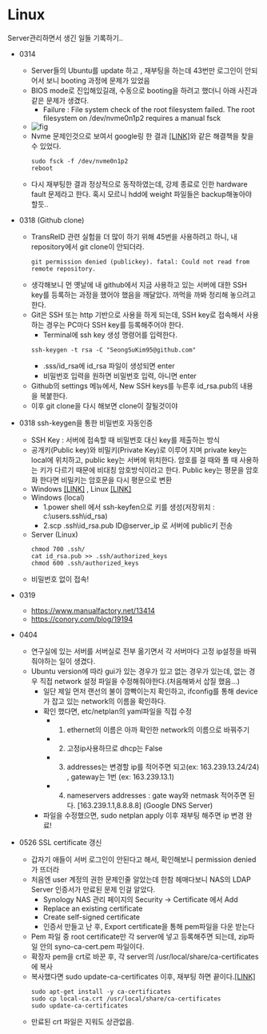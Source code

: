 # Linux

Server관리하면서 생긴 일들 기록하기..

- 0314
    - Server들의 Ubuntu를 update 하고 , 재부팅을 하는데 43번만 로그인이 안되어서 보니 booting 과정에 문제가 있었음 
    - BIOS mode로 진입해있길래, 수동으로 booting을 하려고 했더니 아래 사진과 같은 문제가 생겼다.
        - Failure : File system check of the root filesystem failed. The root filesystem on /dev/nvme0n1p2 requires a manual fsck
    - ![fig](https://user-images.githubusercontent.com/62092317/158155225-207ad40c-1265-4140-88b7-f059c3bf0439.jpg)
    - Nvme 문제인것으로 보여서 google링 한 결과 [[LINK]](https://clay-atlas.com/us/blog/2020/03/19/linux-english-note-root-filesystem-manual-fsck/)와 같은 해결책을 찾을 수 있었다.
        ```console
        sudo fsck -f /dev/nvme0n1p2
        reboot
        ```
    - 다시 재부팅한 결과 정상적으로 동작하였는데, 강제 종료로 인한 hardware fault 문제라고 한다. 혹시 모르니 hdd에 weight 파일들은 backup해놓아야 할듯..

- 0318 (Github clone)
    - TransReID 관련 실험을 더 많이 하기 위해 45번을 사용하려고 하니, 내 repository에서 git clone이 안되더라.
        ```console
        git permission denied (publickey). fatal: Could not read from remote repository.
        ```
    - 생각해보니 먼 옛날에 내 github에서 지금 사용하고 있는 서버에 대한 SSH key를 등록하는 과정을 했어야 했음을 깨달았다. 까먹을 까봐 정리해 놓으려고 한다.
    - Git은 SSH 또는 http 기반으로 사용을 하게 되는데, SSH key로 접속해서 사용하는 경우는 PC마다 SSH key를 등록해주어야 한다.
        - Terminal에 ssh key 생성 명령어를 입력한다.
        ```console
        ssh-keygen -t rsa -C "SeongSuKim95@github.com"
        ```
        - .sss/id_rsa에 id_rsa 파일이 생성되면 enter
        - 비밀번호 입력을 원하면 비밀번호 입력, 아니면 enter
    - Github의 settings 메뉴에서, New SSH keys를 누른후 id_rsa.pub의 내용을 복붙한다.
    - 이후 git clone을 다시 해보면 clone이 잘될것이야

- 0318 ssh-keygen을 통한 비밀번호 자동인증
    - SSH Key : 서버에 접속할 때 비밀번호 대신 key를 제출하는 방식
    - 공개키(Public key)와 비밀키(Private Key)로 이루어 지며 private key는 local에 위치하고, public key는 서버에 위치한다. 암호를 걸 때와 풀 때 사용하는 키가 다르기 때문에 비대칭 암호방식이라고 한다. Public key는 평문을 암호화 한다면 비밀키는 암호문을 다시 평문으로 변환
    - Windows [[LINK]](https://sojinhwan0207.tistory.com/62) , Linux [[LINK]](https://jjeongil.tistory.com/1288)
    - Windows (local)
        - 1.power shell 에서 ssh-keyfen으로 키를 생성(저장위치 : c:\users\.ssh\id_rsa)
        - 2.scp .ssh\id_rsa.pub ID@server_ip 로 서버에 public키 전송
    - Server (Linux)
        ``` console
        chmod 700 .ssh/
        cat id_rsa.pub >> .ssh/authorized_keys
        chmod 600 .ssh/authorized_keys
        ```
    - 비밀번호 없이 접속!
- 0319 
    - https://www.manualfactory.net/13414
    - https://conory.com/blog/19194

- 0404
    - 연구실에 있는 서버를 서버실로 전부 옮기면서 각 서버마다 고정 ip설정을 바꿔줘야하는 일이 생겼다.
    - Ubuntu version에 따라 gui가 있는 경우가 있고 없는 경우가 있는데, 없는 경우 직접 network 설정 파일을 수정해줘야한다.(처음해봐서 삽질 했음...)
        - 일단 제일 먼저 랜선의 불이 깜빡이는지 확인하고, ifconfig를 통해 device가 잡고 있는 network의 이름을 확인하다.  
        - 확인 했다면, etc/netplan의 yaml파일을 직접 수정
            - 1. ethernet의 이름은 아까 확인한 network의 이름으로 바꿔주기
            - 2. 고정ip사용하므로 dhcp는 False
            - 3. addresses는 변경할 ip를 적어주면 되고(ex: 163.239.13.24/24) , gateway는 1번 (ex: 163.239.13.1)
            - 4. nameservers addresses : gate way와 netmask 적어주면 된다. [163.239.1.1,8.8.8.8] (Google DNS Server)
        - 파일을 수정했으면,  sudo netplan apply 이후 재부팅 해주면 ip 변경 완료!
- 0526 SSL certificate 갱신 
    - 갑자기 애들이 서버 로그인이 안된다고 해서, 확인해보니 permission denied 가 뜨더라
    - 처음엔 user 계정의 권한 문제인줄 알았는데 한참 헤매다보니 NAS의 LDAP Server 인증서가 만료된 문제 인걸 알았다.
        - Synology NAS 관리 페이지의 Security -> Certificate 에서 Add
        - Replace an existing certificate
        - Create self-signed certificate 
        - 인증서 만들고 난 후, Export certificate을 통해 pem파일을 다운 받는다
    - Pem 파일 중 root certificate만 각 server에 넣고 등록해주면 되는데, zip파일 안의 syno-ca-cert.pem 파일이다.
    - 확장자 pem을 crt로 바꾼 후, 각 server의 /usr/local/share/ca-certificates에 복사 
    - 복사했다면 sudo update-ca-certificates 이후, 재부팅 하면 끝이다.[[LINK]](https://ubuntu.com/server/docs/security-trust-store)
        ```console
        sudo apt-get install -y ca-certificates
        sudo cp local-ca.crt /usr/local/share/ca-certificates
        sudo update-ca-certificates
        ```
    - 만료된 crt 파일은 지워도 상관없음. 